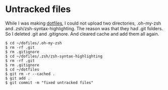 # Untracked files

While I was making [dotfiles](https://github.com/shinokada/dotfiles), I could not upload two directories, .oh-my-zsh and .zsh/zsh-syntax-highlighting. The reason was that they had .git folders. So I deleted .git and .gitignore. And cleared cache and add them all again.

    $ cd ~/dofiles/.oh-my-zsh
    $ rm -rf .git
    $ rm .gitignore
    $ cd ~/dofiles/.zsh/zsh-syntax-highlighting
    $ rm -rf .git
    $ rm .gitignore
    $ cd ~/dotfiles
    $ git rm -r --cached .
    $ git add .
    $ git commit -m "fixed untracked files"
